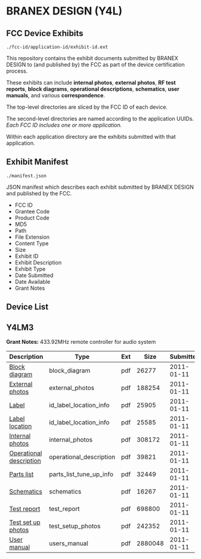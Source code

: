 # BRANEX DESIGN (Y4L)
## FCC Device Exhibits

```
./fcc-id/application-id/exhibit-id.ext
```

This repository contains the exhibit documents submitted by BRANEX DESIGN to (and published by) the FCC as part of the device certification process.

These exhibits can include **internal photos**, **external photos**, **RF test reports**, **block diagrams**, **operational descriptions**, **schematics**, **user manuals**, and various **correspondence**.

The top-level directories are sliced by the FCC ID of each device.

The second-level directories are named according to the application UUIDs. *Each FCC ID includes one or more application.*

Within each application directory are the exhibits submitted with that application. 

## Exhibit Manifest

```
./manifest.json
```

JSON manifest which describes each exhibit submitted by BRANEX DESIGN and published by the FCC.

- FCC ID
- Grantee Code
- Product Code
- MD5
- Path
- File Extension
- Content Type
- Size
- Exhibit ID
- Exhibit Description
- Exhibit Type
- Date Submitted
- Date Available
- Grant Notes

## Device List
## Y4LM3
**Grant Notes:** 433.92MHz remote controller for audio system

| Description | Type | Ext | Size | Submitted | Available |
| ----------- | ---- | --- | ---- | --------- | --------- |
| [Block diagram](Y4LM3/b93cd3de0a794ef7adf9348ae7770c6a/1402660.pdf) | block_diagram | pdf | 26277 | 2011-01-11 | 2011-01-11 |
| [External photos](Y4LM3/b93cd3de0a794ef7adf9348ae7770c6a/1402659.pdf) | external_photos | pdf | 188254 | 2011-01-11 | 2011-01-11 |
| [Label](Y4LM3/b93cd3de0a794ef7adf9348ae7770c6a/1402657.pdf) | id_label_location_info | pdf | 25905 | 2011-01-11 | 2011-01-11 |
| [Label location](Y4LM3/b93cd3de0a794ef7adf9348ae7770c6a/1402658.pdf) | id_label_location_info | pdf | 25585 | 2011-01-11 | 2011-01-11 |
| [Internal photos](Y4LM3/b93cd3de0a794ef7adf9348ae7770c6a/1402665.pdf) | internal_photos | pdf | 308172 | 2011-01-11 | 2011-01-11 |
| [Operational description](Y4LM3/b93cd3de0a794ef7adf9348ae7770c6a/1402667.pdf) | operational_description | pdf | 39821 | 2011-01-11 | 2011-01-11 |
| [Parts list](Y4LM3/b93cd3de0a794ef7adf9348ae7770c6a/1402666.pdf) | parts_list_tune_up_info | pdf | 32449 | 2011-01-11 | 2011-01-11 |
| [Schematics](Y4LM3/b93cd3de0a794ef7adf9348ae7770c6a/1402661.pdf) | schematics | pdf | 16267 | 2011-01-11 | 2011-01-11 |
| [Test report](Y4LM3/b93cd3de0a794ef7adf9348ae7770c6a/1402662.pdf) | test_report | pdf | 698800 | 2011-01-11 | 2011-01-11 |
| [Test set up photos](Y4LM3/b93cd3de0a794ef7adf9348ae7770c6a/1402663.pdf) | test_setup_photos | pdf | 242352 | 2011-01-11 | 2011-01-11 |
| [User manual](Y4LM3/b93cd3de0a794ef7adf9348ae7770c6a/1402664.pdf) | users_manual | pdf | 2880048 | 2011-01-11 | 2011-01-11 |
